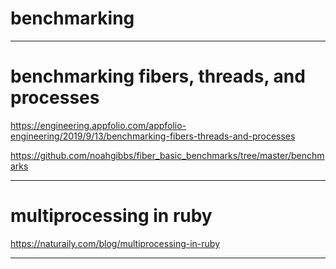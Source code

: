 # benchmarking

---

# benchmarking fibers, threads, and processes

https://engineering.appfolio.com/appfolio-engineering/2019/9/13/benchmarking-fibers-threads-and-processes

https://github.com/noahgibbs/fiber_basic_benchmarks/tree/master/benchmarks

---

# multiprocessing in ruby

https://naturaily.com/blog/multiprocessing-in-ruby

---

